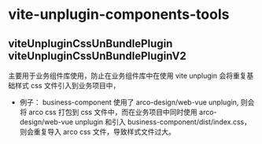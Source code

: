 # vite-unplugin-components-tools

## viteUnpluginCssUnBundlePlugin viteUnpluginCssUnBundlePluginV2
主要用于业务组件库使用，防止在业务组件库中在使用 vite unplugin 会将重复基础样式 css 文件引入到业务项目中，
- 例子：
business-component 使用了 arco-design/web-vue unplugin, 则会将 arco css 打包到 css 文件中，而在业务项目中同时使用 arco-design/web-vue unplugin 和引入 business-component/dist/index.css，则会重复导入 arco css 文件，导致样式文件过大。


